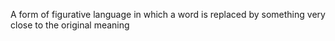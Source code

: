 A form of figurative language in which a word is replaced by something very close to the original meaning
